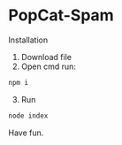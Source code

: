 # PopCat-Spam
Installation
1) Download file
2) Open cmd run:
```bash
npm i
```
3) Run
```bash
node index
```
Have fun.
